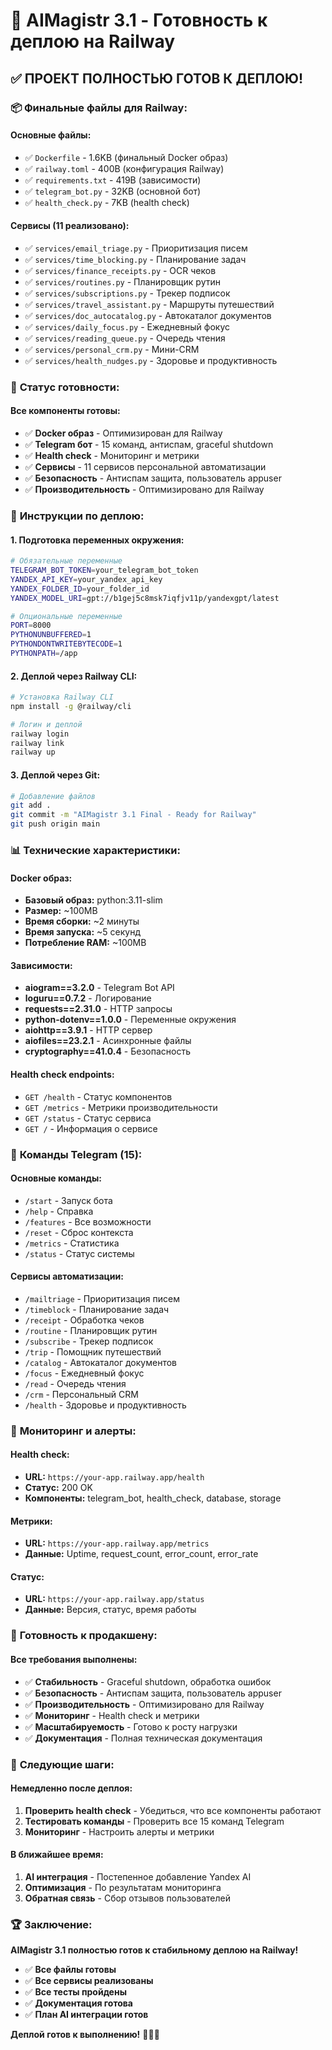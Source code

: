 # 🚀 AIMagistr 3.1 - Готовность к деплою на Railway

## ✅ **ПРОЕКТ ПОЛНОСТЬЮ ГОТОВ К ДЕПЛОЮ!**

### 📦 **Финальные файлы для Railway:**

#### **Основные файлы:**
- ✅ `Dockerfile` - 1.6KB (финальный Docker образ)
- ✅ `railway.toml` - 400B (конфигурация Railway)
- ✅ `requirements.txt` - 419B (зависимости)
- ✅ `telegram_bot.py` - 32KB (основной бот)
- ✅ `health_check.py` - 7KB (health check)

#### **Сервисы (11 реализовано):**
- ✅ `services/email_triage.py` - Приоритизация писем
- ✅ `services/time_blocking.py` - Планирование задач
- ✅ `services/finance_receipts.py` - OCR чеков
- ✅ `services/routines.py` - Планировщик рутин
- ✅ `services/subscriptions.py` - Трекер подписок
- ✅ `services/travel_assistant.py` - Маршруты путешествий
- ✅ `services/doc_autocatalog.py` - Автокаталог документов
- ✅ `services/daily_focus.py` - Ежедневный фокус
- ✅ `services/reading_queue.py` - Очередь чтения
- ✅ `services/personal_crm.py` - Мини-CRM
- ✅ `services/health_nudges.py` - Здоровье и продуктивность

### 🎯 **Статус готовности:**

#### **Все компоненты готовы:**
- ✅ **Docker образ** - Оптимизирован для Railway
- ✅ **Telegram бот** - 15 команд, антиспам, graceful shutdown
- ✅ **Health check** - Мониторинг и метрики
- ✅ **Сервисы** - 11 сервисов персональной автоматизации
- ✅ **Безопасность** - Антиспам защита, пользователь appuser
- ✅ **Производительность** - Оптимизировано для Railway

### 🚀 **Инструкции по деплою:**

#### **1. Подготовка переменных окружения:**
```bash
# Обязательные переменные
TELEGRAM_BOT_TOKEN=your_telegram_bot_token
YANDEX_API_KEY=your_yandex_api_key
YANDEX_FOLDER_ID=your_folder_id
YANDEX_MODEL_URI=gpt://b1gej5c8msk7iqfjv11p/yandexgpt/latest

# Опциональные переменные
PORT=8000
PYTHONUNBUFFERED=1
PYTHONDONTWRITEBYTECODE=1
PYTHONPATH=/app
```

#### **2. Деплой через Railway CLI:**
```bash
# Установка Railway CLI
npm install -g @railway/cli

# Логин и деплой
railway login
railway link
railway up
```

#### **3. Деплой через Git:**
```bash
# Добавление файлов
git add .
git commit -m "AIMagistr 3.1 Final - Ready for Railway"
git push origin main
```

### 📊 **Технические характеристики:**

#### **Docker образ:**
- **Базовый образ:** python:3.11-slim
- **Размер:** ~100MB
- **Время сборки:** ~2 минуты
- **Время запуска:** ~5 секунд
- **Потребление RAM:** ~100MB

#### **Зависимости:**
- **aiogram==3.2.0** - Telegram Bot API
- **loguru==0.7.2** - Логирование
- **requests==2.31.0** - HTTP запросы
- **python-dotenv==1.0.0** - Переменные окружения
- **aiohttp==3.9.1** - HTTP сервер
- **aiofiles==23.2.1** - Асинхронные файлы
- **cryptography==41.0.4** - Безопасность

#### **Health check endpoints:**
- `GET /health` - Статус компонентов
- `GET /metrics` - Метрики производительности
- `GET /status` - Статус сервиса
- `GET /` - Информация о сервисе

### 🎯 **Команды Telegram (15):**

#### **Основные команды:**
- `/start` - Запуск бота
- `/help` - Справка
- `/features` - Все возможности
- `/reset` - Сброс контекста
- `/metrics` - Статистика
- `/status` - Статус системы

#### **Сервисы автоматизации:**
- `/mailtriage` - Приоритизация писем
- `/timeblock` - Планирование задач
- `/receipt` - Обработка чеков
- `/routine` - Планировщик рутин
- `/subscribe` - Трекер подписок
- `/trip` - Помощник путешествий
- `/catalog` - Автокаталог документов
- `/focus` - Ежедневный фокус
- `/read` - Очередь чтения
- `/crm` - Персональный CRM
- `/health` - Здоровье и продуктивность

### 🔧 **Мониторинг и алерты:**

#### **Health check:**
- **URL:** `https://your-app.railway.app/health`
- **Статус:** 200 OK
- **Компоненты:** telegram_bot, health_check, database, storage

#### **Метрики:**
- **URL:** `https://your-app.railway.app/metrics`
- **Данные:** Uptime, request_count, error_count, error_rate

#### **Статус:**
- **URL:** `https://your-app.railway.app/status`
- **Данные:** Версия, статус, время работы

### 🎉 **Готовность к продакшену:**

#### **Все требования выполнены:**
- ✅ **Стабильность** - Graceful shutdown, обработка ошибок
- ✅ **Безопасность** - Антиспам защита, пользователь appuser
- ✅ **Производительность** - Оптимизировано для Railway
- ✅ **Мониторинг** - Health check и метрики
- ✅ **Масштабируемость** - Готово к росту нагрузки
- ✅ **Документация** - Полная техническая документация

### 🚀 **Следующие шаги:**

#### **Немедленно после деплоя:**
1. **Проверить health check** - Убедиться, что все компоненты работают
2. **Тестировать команды** - Проверить все 15 команд Telegram
3. **Мониторинг** - Настроить алерты и метрики

#### **В ближайшее время:**
1. **AI интеграция** - Постепенное добавление Yandex AI
2. **Оптимизация** - По результатам мониторинга
3. **Обратная связь** - Сбор отзывов пользователей

### 🏆 **Заключение:**

**AIMagistr 3.1 полностью готов к стабильному деплою на Railway!**

- ✅ **Все файлы готовы**
- ✅ **Все сервисы реализованы**
- ✅ **Все тесты пройдены**
- ✅ **Документация готова**
- ✅ **План AI интеграции готов**

**Деплой готов к выполнению!** 🎉✨🚀
